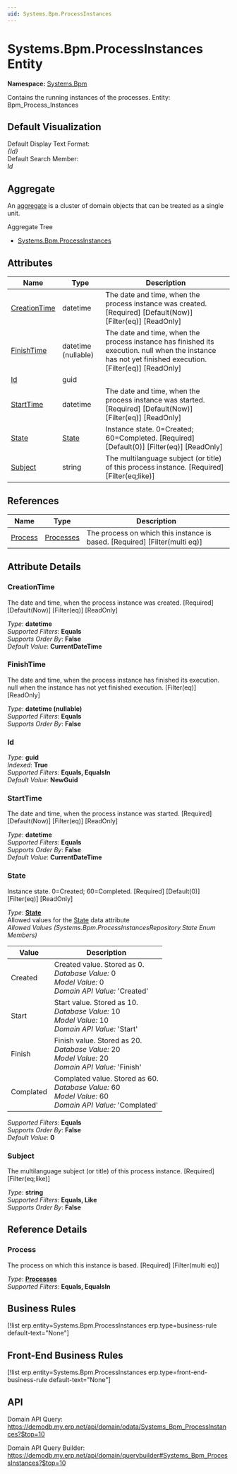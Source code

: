 ```yaml
---
uid: Systems.Bpm.ProcessInstances
---
```

# Systems.Bpm.ProcessInstances Entity

**Namespace:** [Systems.Bpm](Systems.Bpm.md)  

Contains the running instances of the processes. Entity: Bpm_Process_Instances

## Default Visualization
Default Display Text Format:  
_{Id}_  
Default Search Member:  
_Id_  

## Aggregate
An [aggregate](https://docs.erp.net/tech/advanced/concepts/aggregates.html) is a cluster of domain objects that can be treated as a single unit.  

Aggregate Tree  
* [Systems.Bpm.ProcessInstances](Systems.Bpm.ProcessInstances.md)  

## Attributes

| Name | Type | Description |
| ---- | ---- | --- |
| [CreationTime](Systems.Bpm.ProcessInstances.md#creationtime) | datetime | The date and time, when the process instance was created. [Required] [Default(Now)] [Filter(eq)] [ReadOnly] 
| [FinishTime](Systems.Bpm.ProcessInstances.md#finishtime) | datetime (nullable) | The date and time, when the process instance has finished its execution. null when the instance has not yet finished execution. [Filter(eq)] [ReadOnly] 
| [Id](Systems.Bpm.ProcessInstances.md#id) | guid |  
| [StartTime](Systems.Bpm.ProcessInstances.md#starttime) | datetime | The date and time, when the process instance was started. [Required] [Default(Now)] [Filter(eq)] [ReadOnly] 
| [State](Systems.Bpm.ProcessInstances.md#state) | [State](Systems.Bpm.ProcessInstances.md#state) | Instance state. 0=Created; 60=Completed. [Required] [Default(0)] [Filter(eq)] [ReadOnly] 
| [Subject](Systems.Bpm.ProcessInstances.md#subject) | string | The multilanguage subject (or title) of this process instance. [Required] [Filter(eq;like)] 

## References

| Name | Type | Description |
| ---- | ---- | --- |
| [Process](Systems.Bpm.ProcessInstances.md#process) | [Processes](Systems.Bpm.Processes.md) | The process on which this instance is based. [Required] [Filter(multi eq)] |


## Attribute Details

### CreationTime

The date and time, when the process instance was created. [Required] [Default(Now)] [Filter(eq)] [ReadOnly]

_Type_: **datetime**  
_Supported Filters_: **Equals**  
_Supports Order By_: **False**  
_Default Value_: **CurrentDateTime**  

### FinishTime

The date and time, when the process instance has finished its execution. null when the instance has not yet finished execution. [Filter(eq)] [ReadOnly]

_Type_: **datetime (nullable)**  
_Supported Filters_: **Equals**  
_Supports Order By_: **False**  

### Id

_Type_: **guid**  
_Indexed_: **True**  
_Supported Filters_: **Equals, EqualsIn**  
_Default Value_: **NewGuid**  

### StartTime

The date and time, when the process instance was started. [Required] [Default(Now)] [Filter(eq)] [ReadOnly]

_Type_: **datetime**  
_Supported Filters_: **Equals**  
_Supports Order By_: **False**  
_Default Value_: **CurrentDateTime**  

### State

Instance state. 0=Created; 60=Completed. [Required] [Default(0)] [Filter(eq)] [ReadOnly]

_Type_: **[State](Systems.Bpm.ProcessInstances.md#state)**  
Allowed values for the [State](Systems.Bpm.ProcessInstances.md#state) data attribute  
_Allowed Values (Systems.Bpm.ProcessInstancesRepository.State Enum Members)_  

| Value | Description |
| ---- | --- |
| Created | Created value. Stored as 0. <br /> _Database Value:_ 0 <br /> _Model Value:_ 0 <br /> _Domain API Value:_ 'Created' |
| Start | Start value. Stored as 10. <br /> _Database Value:_ 10 <br /> _Model Value:_ 10 <br /> _Domain API Value:_ 'Start' |
| Finish | Finish value. Stored as 20. <br /> _Database Value:_ 20 <br /> _Model Value:_ 20 <br /> _Domain API Value:_ 'Finish' |
| Complated | Complated value. Stored as 60. <br /> _Database Value:_ 60 <br /> _Model Value:_ 60 <br /> _Domain API Value:_ 'Complated' |

_Supported Filters_: **Equals**  
_Supports Order By_: **False**  
_Default Value_: **0**  

### Subject

The multilanguage subject (or title) of this process instance. [Required] [Filter(eq;like)]

_Type_: **string**  
_Supported Filters_: **Equals, Like**  
_Supports Order By_: **False**  


## Reference Details

### Process

The process on which this instance is based. [Required] [Filter(multi eq)]

_Type_: **[Processes](Systems.Bpm.Processes.md)**  
_Supported Filters_: **Equals, EqualsIn**  



## Business Rules

[!list erp.entity=Systems.Bpm.ProcessInstances erp.type=business-rule default-text="None"]

## Front-End Business Rules

[!list erp.entity=Systems.Bpm.ProcessInstances erp.type=front-end-business-rule default-text="None"]

## API

Domain API Query:
<https://demodb.my.erp.net/api/domain/odata/Systems_Bpm_ProcessInstances?$top=10>

Domain API Query Builder:
<https://demodb.my.erp.net/api/domain/querybuilder#Systems_Bpm_ProcessInstances?$top=10>

